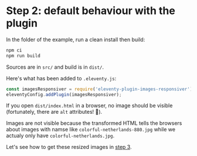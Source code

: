 # Step 2: default behaviour with the plugin

In the folder of the example, run a clean install then build:

```bash
npm ci
npm run build
```

Sources are in `src/` and build is in `dist/`.

Here's what has been added to `.eleventy.js`:

```javascript
const imagesResponsiver = require('eleventy-plugin-images-responsiver');
eleventyConfig.addPlugin(imagesResponsiver);
```

If you open `dist/index.html` in a browser, no image should be visible (fortunately, there are `alt` attributes! 💪).

Images are not visible because the transformed HTML tells the browsers about images with namse like `colorful-netherlands-880.jpg` while we actualy only have `colorful-netherlands.jpg`.

Let's see how to get these resized images in [step 3](../03-with-plugin-images-urls/).

